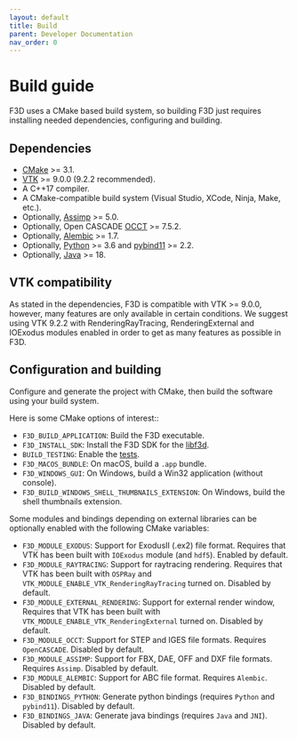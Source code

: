 ```yaml
---
layout: default
title: Build
parent: Developer Documentation
nav_order: 0
---
```


# Build guide

F3D uses a CMake based build system, so building F3D just requires installing
needed dependencies, configuring and building.

## Dependencies

* [CMake](https://cmake.org) >= 3.1.
* [VTK](https://vtk.org) >= 9.0.0 (9.2.2 recommended).
* A C++17 compiler.
* A CMake-compatible build system (Visual Studio, XCode, Ninja, Make, etc.).
* Optionally, [Assimp](https://www.assimp.org/) >= 5.0.
* Optionally, Open CASCADE [OCCT](https://dev.opencascade.org/) >= 7.5.2.
* Optionally, [Alembic](http://www.alembic.io/) >= 1.7.
* Optionally, [Python](https://www.python.org/) >= 3.6 and [pybind11](https://github.com/pybind/pybind11) >= 2.2.
* Optionally, [Java](https://www.java.com) >= 18.

## VTK compatibility

As stated in the dependencies, F3D is compatible with VTK >= 9.0.0, however, many features are only available in certain conditions. We suggest using VTK 9.2.2 with RenderingRayTracing, RenderingExternal and IOExodus modules enabled in order to get as many features as possible in F3D.

## Configuration and building

Configure and generate the project with CMake,
then build the software using your build system.

Here is some CMake options of interest::
* `F3D_BUILD_APPLICATION`: Build the F3D executable.
* `F3D_INSTALL_SDK`: Install the F3D SDK for the [libf3d](../libf3d/README.md).
* `BUILD_TESTING`: Enable the [tests](TESTING.md).
* `F3D_MACOS_BUNDLE`: On macOS, build a `.app` bundle.
* `F3D_WINDOWS_GUI`: On Windows, build a Win32 application (without console).
* `F3D_BUILD_WINDOWS_SHELL_THUMBNAILS_EXTENSION`: On Windows, build the shell thumbnails extension.

Some modules and bindings depending on external libraries can be optionally enabled with the following CMake variables:

* `F3D_MODULE_EXODUS`: Support for ExodusII (.ex2) file format. Requires that VTK has been built with `IOExodus` module (and `hdf5`). Enabled by default.
* `F3D_MODULE_RAYTRACING`: Support for raytracing rendering. Requires that VTK has been built with `OSPRay` and `VTK_MODULE_ENABLE_VTK_RenderingRayTracing` turned on. Disabled by default.
* `F3D_MODULE_EXTERNAL_RENDERING`: Support for external render window, Requires that VTK has been built with `VTK_MODULE_ENABLE_VTK_RenderingExternal` turned on. Disabled by default.
* `F3D_MODULE_OCCT`: Support for STEP and IGES file formats. Requires `OpenCASCADE`. Disabled by default.
* `F3D_MODULE_ASSIMP`: Support for FBX, DAE, OFF and DXF file formats. Requires `Assimp`. Disabled by default.
* `F3D_MODULE_ALEMBIC`: Support for ABC file format. Requires `Alembic`. Disabled by default.
* `F3D_BINDINGS_PYTHON`: Generate python bindings (requires `Python` and `pybind11`). Disabled by default.
* `F3D_BINDINGS_JAVA`: Generate java bindings (requires `Java` and `JNI`). Disabled by default.
